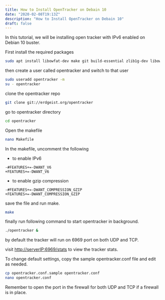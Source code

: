 ```yaml
---
title: How to Install OpenTracker on Debain 10
date: "2020-02-08T19:13Z"
description: "How to Install OpenTracker on Debain 10"
draft: false
---
```


In this tutorial, we will be installing open tracker with IPv6 enabled on Debian 10 buster.

First install the required packages

```bash
sudo apt install libowfat-dev make git build-essential zlib1g-dev libowfat-dev make git
```

then create a user called opentracker and switch to that user

```bash
sudo useradd opentracker -m
su - opentracker
```
clone the opentracker repo

```bash
git clone git://erdgeist.org/opentracker
```

go to opentracker directory

```bash
cd opentracker
```

Open the makefile

```bash
nano Makefile
```

In the makefile, uncomment the following

* to enable IPv6
```{diff}
-#FEATURES+=-DWANT_V6
+FEATURES+=-DWANT_V6
```

* to enable gzip compression
```{diff}
-#FEATURES+=-DWANT_COMPRESSION_GZIP
+FEATURES+=-DWANT_COMPRESSION_GZIP
```

save the file and run make.

```bash
make
```

finally run following command to start opentracker in background.

```bash
./opentracker &
```

by default the tracker will run on 6969 port on both UDP and TCP.

visit [http://serverIP:6969/stats](http://serverIP:6969/stats) to view the tracker stats.

To change default settings, copy the sample opentracker.conf file and edit as needed.

```bash
cp opentracker.conf.sample opentracker.conf
nano opentracker.conf
```

Remember to open the port in the firewall for both UDP and TCP if a firewall is in place.